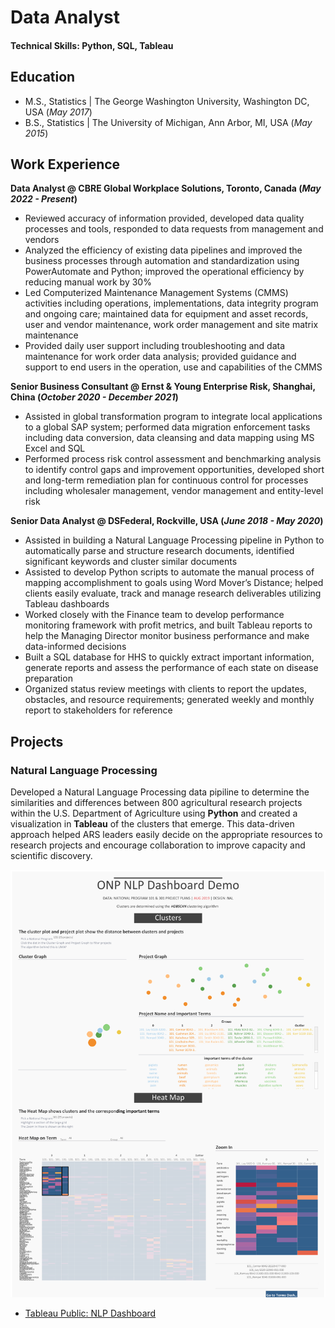 # Data Analyst

#### Technical Skills: Python, SQL, Tableau

## Education					       		
- M.S., Statistics	| The George Washington University, Washington DC, USA (_May 2017_)	 			        		
- B.S., Statistics | The University of Michigan, Ann Arbor, MI, USA (_May 2015_)

## Work Experience
**Data Analyst @ CBRE Global Workplace Solutions, Toronto, Canada (_May 2022 - Present_)**
- Reviewed accuracy of information provided, developed data quality processes and tools, responded to data requests from management and vendors
- Analyzed the efficiency of existing data pipelines and improved the business processes through automation and standardization using PowerAutomate and Python; improved the operational efficiency by reducing manual work by 30%
- Led Computerized Maintenance Management Systems (CMMS) activities including operations, implementations, data integrity program and ongoing care; maintained data for equipment and asset records, user and vendor maintenance, work order management and site matrix maintenance
- Provided daily user support including troubleshooting and data maintenance for work order data analysis; provided guidance and support to end users in the operation, use and capabilities of the CMMS

**Senior Business Consultant @ Ernst & Young Enterprise Risk, Shanghai, China (_October 2020 - December 2021_)**
- Assisted in global transformation program to integrate local applications to a global SAP system; performed data migration enforcement tasks including data conversion, data cleansing and data mapping using MS Excel and SQL
- Performed process risk control assessment and benchmarking analysis to identify control gaps and improvement opportunities, developed short and long-term remediation plan for continuous control for processes including wholesaler management, vendor management and entity-level risk

**Senior Data Analyst @ DSFederal, Rockville, USA (_June 2018 - May 2020_)**
- Assisted in building a Natural Language Processing pipeline in Python to automatically parse and structure research documents, identified significant keywords and cluster similar documents 
- Assisted to develop Python scripts to automate the manual process of mapping accomplishment to goals using Word Mover’s Distance; helped clients easily evaluate, track and manage research deliverables utilizing Tableau dashboards
- Worked closely with the Finance team to develop performance monitoring framework with profit metrics, and built Tableau reports to help the Managing Director monitor business performance and make data-informed decisions
- Built a SQL database for HHS to quickly extract important information, generate reports and assess the performance of each state on disease preparation
- Organized status review meetings with clients to report the updates, obstacles, and resource requirements; generated weekly and monthly report to stakeholders for reference

## Projects
### Natural Language Processing
Developed a Natural Language Processing data pipiline to determine the similarities and differences between 800 agricultural research projects within the U.S. Department of Agriculture using **Python** and created a visualization in **Tableau** of the clusters that emerge. This data-driven approach helped ARS leaders easily decide on the appropriate resources to research projects and encourage collaboration to improve capacity and scientific discovery. 

![ARS NLP Dashboard](/images/NLP_Dashboard_short.png)
- [Tableau Public: NLP Dashboard]([https://public.tableau.com/app/profile/siyi.huang1992/viz/ONPProjectDashboard-05262020/MainDashboard])
